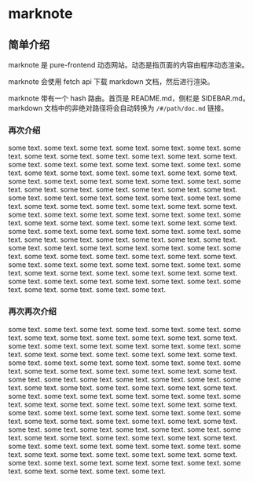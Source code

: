 # marknote

## 简单介绍

marknote 是 pure-frontend 动态网站。动态是指页面的内容由程序动态渲染。

marknote 会使用 fetch api 下载 markdown 文档，然后进行渲染。

marknote 带有一个 hash 路由。首页是 README.md，侧栏是 SIDEBAR.md。markdown 文档中的非绝对路径将会自动转换为 `/#/path/doc.md` 链接。

### 再次介绍

some text. some text. some text. some text. some text. some text. some text. some text. some text. some text. some text. some text. some text. some text. some text. some text. some text. some text. some text. some text. some text. some text. some text. some text. some text. some text. some text. some text. some text. some text. some text. some text. some text. some text. some text. some text. some text. some text. some text. some text. some text. some text. some text. some text. some text. some text. some text. some text. some text. some text. some text. some text. some text. some text. some text. some text. some text. some text. some text. some text. some text. some text. some text. some text. some text. some text. some text. some text. some text. some text. some text. some text. some text. some text. some text. some text. some text. some text. some text. some text. some text. some text. some text. some text. some text. some text. some text. some text. some text. some text. some text. some text. some text. some text. some text. some text. some text. some text. some text. some text. some text. some text. some text. some text. some text. some text. some text. some text. some text. some text. some text. some text. some text. some text. some text. 

### 再次再次介绍

some text. some text. some text. some text. some text. some text. some text. some text. some text. some text. some text. some text. some text. some text. some text. some text. some text. some text. some text. some text. some text. some text. some text. some text. some text. some text. some text. some text. some text. some text. some text. some text. some text. some text. some text. some text. some text. some text. some text. some text. some text. some text. some text. some text. some text. some text. some text. some text. some text. some text. some text. some text. some text. some text. some text. some text. some text. some text. some text. some text. some text. some text. some text. some text. some text. some text. some text. some text. some text. some text. some text. some text. some text. some text. some text. some text. some text. some text. some text. some text. some text. some text. some text. some text. some text. some text. some text. some text. some text. some text. some text. some text. some text. some text. some text. some text. some text. some text. some text. some text. some text. some text. some text. some text. some text. some text. some text. some text. some text. some text. some text. some text. some text. some text. some text. 
